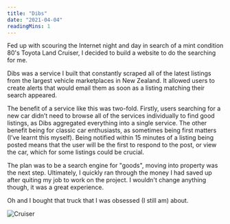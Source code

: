 ```yaml
---
title: "Dibs"
date: "2021-04-04"
readingMins: 1
---
```


<p>Fed up with scouring the Internet night and day in search of a mint condition 80's Toyota Land Cruiser, I decided to build a website to do the searching for me.</p>

<p>Dibs was a service I built that constantly scraped all of the latest listings from the largest vehicle marketplaces in New Zealand. It allowed users to create alerts that would email them as soon as a listing matching their search appeared.

The benefit of a service like this was two-fold. Firstly, users searching for a new car didn’t need to browse all of the services individually to find good listings, as Dibs aggregated everything into a single service. The other benefit being for classic car enthusiasts, as sometimes being first matters (I’ve learnt this myself). Being notified within 15 minutes of a listing being posted means that the user will be the first to respond to the post, or view the car, which for some listings could be crucial.

The plan was to be a search engine for "goods", moving into property was the next step. Ultimately, I quickly ran through the money I had saved up after quiting my job to work on the project. I wouldn't change anything though, it was a great experience.
</p>

<p>Oh and I bought that truck that I was obsessed (I still am) about.</p>

<img src="/misc/truck.jpg" alt="Cruiser" />